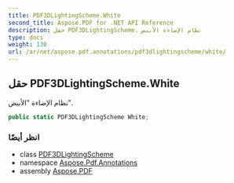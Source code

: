```yaml
---
title: PDF3DLightingScheme.White
second_title: Aspose.PDF for .NET API Reference
description: حقل PDF3DLightingScheme. نظام الإضاءة الأبيض
type: docs
weight: 130
url: /ar/net/aspose.pdf.annotations/pdf3dlightingscheme/white/
---
```

## حقل PDF3DLightingScheme.White

نظام الإضاءة "الأبيض".

```csharp
public static PDF3DLightingScheme White;
```

### انظر أيضًا

* class [PDF3DLightingScheme](../)
* namespace [Aspose.Pdf.Annotations](../../../aspose.pdf.annotations/)
* assembly [Aspose.PDF](../../../)